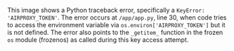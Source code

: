 This image shows a Python traceback error, specifically a `KeyError: 'AIRPROXY_TOKEN'`. The error occurs at `/app/app.py`, line 30, when code tries to access the environment variable via `os.environ['AIRPROXY_TOKEN']` but it is not defined. The error also points to the `_getitem_` function in the frozen `os` module (frozenos) as called during this key access attempt.